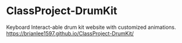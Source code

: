 # ClassProject-DrumKit
Keyboard Interact-able drum kit website with customized animations.
https://brianlee1597.github.io/ClassProject-DrumKit/
